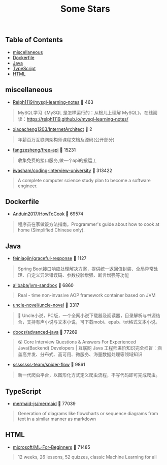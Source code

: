<div align="center">

# Some Stars

<img src="https://cdn.jsdelivr.net/gh/eryajf/tu@main/img/image_20240420_214408.gif" width="800"  height="3">

</div><br>

## Table of Contents

*   [miscellaneous](#miscellaneous)
*   [Dockerfile](#dockerfile)
*   [Java](#java)
*   [TypeScript](#typescript)
*   [HTML](#html)

## miscellaneous

*   [Relph1119/mysql-learning-notes](https://github.com/Relph1119/mysql-learning-notes) 🌟 463

> MySQL学习《MySQL 是怎样运行的：从根儿上理解 MySQL》，在线阅读：https://relph1119.github.io/mysql-learning-notes/

*   [xiaoacheng1203/InternetArchitect](https://github.com/xiaoacheng1203/InternetArchitect) 🌟 2

> 年薪百万互联网架构师课程文档及源码(公开部分)

*   [fangzesheng/free-api](https://github.com/fangzesheng/free-api) 🌟 15231

> 收集免费的接口服务,做一个api的搬运工

*   [jwasham/coding-interview-university](https://github.com/jwasham/coding-interview-university) 🌟 313422

> A complete computer science study plan to become a software engineer.

## Dockerfile

*   [Anduin2017/HowToCook](https://github.com/Anduin2017/HowToCook) 🌟 69574

> 程序员在家做饭方法指南。Programmer's guide about how to cook at home (Simplified Chinese only).

## Java

*   [feiniaojin/graceful-response](https://github.com/feiniaojin/graceful-response) 🌟 1127

> Spring Boot接口响应处理解决方案，提供统一返回值封装、全局异常处理、自定义异常错误码、参数校验增强、断言增强等功能

*   [alibaba/jvm-sandbox](https://github.com/alibaba/jvm-sandbox) 🌟 6860

> Real - time non-invasive AOP framework container based on JVM

*   [uncle-novel/uncle-novel](https://github.com/uncle-novel/uncle-novel) 🌟 3317

> 📖 Uncle小说，PC版，一个全网小说下载器及阅读器，目录解析与书源结合，支持有声小说与文本小说，可下载mobi、epub、txt格式文本小说。

*   [doocs/advanced-java](https://github.com/doocs/advanced-java) 🌟 77269

> 😮 Core Interview Questions & Answers For Experienced Java(Backend) Developers | 互联网 Java 工程师进阶知识完全扫盲：涵盖高并发、分布式、高可用、微服务、海量数据处理等领域知识

*   [ssssssss-team/spider-flow](https://github.com/ssssssss-team/spider-flow) 🌟 9861

> 新一代爬虫平台，以图形化方式定义爬虫流程，不写代码即可完成爬虫。

## TypeScript

*   [mermaid-js/mermaid](https://github.com/mermaid-js/mermaid) 🌟 77039

> Generation of diagrams like flowcharts or sequence diagrams from text in a similar manner as markdown

## HTML

*   [microsoft/ML-For-Beginners](https://github.com/microsoft/ML-For-Beginners) 🌟 71485

> 12 weeks, 26 lessons, 52 quizzes, classic Machine Learning for all
